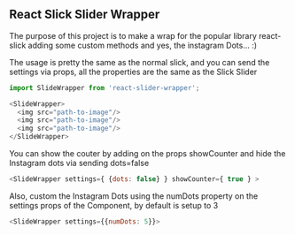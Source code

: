 ## React Slick Slider Wrapper
The purpose of this project is to make a wrap for the popular library react-slick adding some custom methods and yes, the instagram Dots... :)

The usage is pretty the same as the normal slick, and you can send the settings via props, all the properties are the same as the Slick Slider

```js
import SlideWrapper from 'react-slider-wrapper';

<SlideWrapper>
  <img src="path-to-image"/>
  <img src="path-to-image"/>
  <img src="path-to-image"/>
</SlideWrapper>
```

You can show the couter by adding on the props  showCounter and hide the Instagram dots via sending dots=false
```js 
<SlideWrapper settings={ {dots: false} } showCounter={ true } >
```

Also, custom the Instagram Dots using the numDots property on the settings props of the Component, by default is setup to 3

```js 
<SlideWrapper settings={{numDots: 5}}>

```